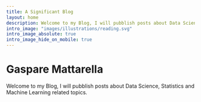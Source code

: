 ```yaml
---
title: A Significant Blog
layout: home
description: Welcome to my Blog, I will pubblish posts about Data Science, Statistics and Machine Learning related topics.
intro_image: "images/illustrations/reading.svg"
intro_image_absolute: true
intro_image_hide_on_mobile: true
---
```


# Gaspare Mattarella 

Welcome to my Blog, I will pubblish posts about Data Science, Statistics and Machine Learning related topics.

